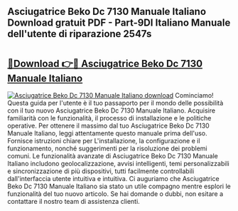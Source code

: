 ## Asciugatrice Beko Dc 7130 Manuale Italiano Download gratuit PDF - Part-9DI Italiano Manuale dell'utente di riparazione 2547s

# <h2><a href="http://dfe7oih.blite.top/?on=Asciugatrice+Beko+Dc+7130+Manuale+Italiano">🔗Download 👉🔴 Asciugatrice Beko Dc 7130 Manuale Italiano</a></h2>

[![Asciugatrice Beko Dc 7130 Manuale Italiano download](https://i.imgur.com/lujVjoI.png)](http://dfe7oih.blite.top/?on=Asciugatrice+Beko+Dc+7130+Manuale+Italiano)
Cominciamo! Questa guida per l'utente è il tuo passaporto per il mondo delle possibilità con il tuo nuovo Asciugatrice Beko Dc 7130 Manuale Italiano. Acquisire familiarità con le funzionalità, il processo di installazione e le politiche operative. Per ottenere il massimo dal tuo Asciugatrice Beko Dc 7130 Manuale Italiano, leggi attentamente questo manuale prima dell'uso. Fornisce istruzioni chiare per L'installazione, la configurazione e il funzionamento, nonché suggerimenti per la risoluzione dei problemi comuni. Le funzionalità avanzate di Asciugatrice Beko Dc 7130 Manuale Italiano includono geolocalizzazione, avvisi intelligenti, temi personalizzabili e sincronizzazione di più dispositivi, tutti facilmente controllabili dall'interfaccia utente intuitiva e intuitiva. Ci auguriamo che Asciugatrice Beko Dc 7130 Manuale Italiano sia stato un utile compagno mentre esplori le funzionalità del tuo nuovo articolo. Se hai domande o dubbi, non esitare a contattare il nostro team di assistenza clienti.
